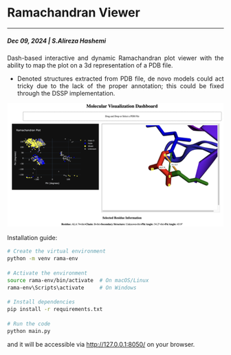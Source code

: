 # Ramachandran Viewer
---
##### Dec 09, 2024 | S.Alireza Hashemi



<div style="text-align: justify"> 
Dash-based interactive and dynamic Ramachandran plot viewer with the ability to map the plot on a 3d representation of a PDB file.

* Denoted structures extracted from PDB file, de novo models could act tricky due to the lack of the proper annotation; this could be fixed through the DSSP implementation.
</div>

![Ramachandran](./screenshot.png)

 
Installation guide:

```bash
# Create the virtual environment
python -m venv rama-env

# Activate the environment
source rama-env/bin/activate  # On macOS/Linux
rama-env\Scripts\activate     # On Windows

# Install dependencies
pip install -r requirements.txt

# Run the code
python main.py
```

and it will be accessible via http://127.0.0.1:8050/ on your browser.